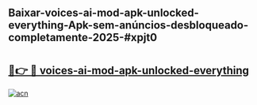 ## Baixar-voices-ai-mod-apk-unlocked-everything-Apk-sem-anúncios-desbloqueado-completamente-2025-#xpjt0

# <h2><a href="https://ainizakaria.my?title=voices-ai-mod-apk-unlocked-everything&ref=20M">🔗👉 🔴 voices-ai-mod-apk-unlocked-everything</a></h2>

[![acn](https://github.com/user-attachments/assets/0f9c940e-d8b0-45ae-aac7-cd30a18b3e1c)](https://ainizakaria.my?title=voices-ai-mod-apk-unlocked-everything&ref=20M)

